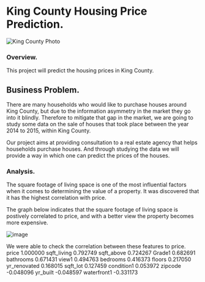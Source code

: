 # King County Housing Price Prediction.


![King County Photo](https://user-images.githubusercontent.com/109353419/193120235-6ccafa30-94ac-45c0-a828-d37e5e197aeb.jpeg)


### Overview.
This project will predict the housing prices in King County.

## Business Problem.
There are many households who would like to purchase houses around King County, but due to the information asymmetry in the market they go into it blindly. Therefore to mitigate that gap in the market, we are going to study some data on the sale of houses that took place between the year 2014 to 2015, within King County.

Our project aims at providing consultation to a real estate agency that helps households purchase houses. And through studying the data we will provide a way in which one can predict the prices of the houses.

### Analysis.
The square footage of living space is one of the most influential factors when it comes to determining the value of a property. It was discovered that it has the highest correlation with price. 

The graph below indicates that the square footage of living space is postively correlated to price, and with a better view the property becomes more expensive.

![image](https://user-images.githubusercontent.com/109353419/193239820-36419666-d5ed-4687-a354-12ea598185ec.png)


We were able to check the correlation between these features to price.
price           1.000000
sqft_living     0.792749
sqft_above      0.724267
Grade1          0.682691
bathrooms       0.671431
view1           0.494763
bedrooms        0.416373
floors          0.217050
yr_renovated    0.168015
sqft_lot        0.127459
condition1      0.053972
zipcode        -0.048096
yr_built       -0.048597
waterfront1    -0.331173
